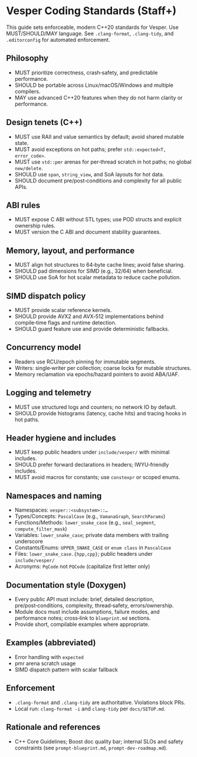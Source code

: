 # Vesper Coding Standards (Staff+)

This guide sets enforceable, modern C++20 standards for Vesper. Use MUST/SHOULD/MAY language. See `.clang-format`, `.clang-tidy`, and `.editorconfig` for automated enforcement.

## Philosophy
- MUST prioritize correctness, crash‑safety, and predictable performance.
- SHOULD be portable across Linux/macOS/Windows and multiple compilers.
- MAY use advanced C++20 features when they do not harm clarity or performance.

## Design tenets (C++)
- MUST use RAII and value semantics by default; avoid shared mutable state.
- MUST avoid exceptions on hot paths; prefer `std::expected<T, error_code>`.
- MUST use `std::pmr` arenas for per‑thread scratch in hot paths; no global `new/delete`.
- SHOULD use `span`, `string_view`, and SoA layouts for hot data.
- SHOULD document pre/post‑conditions and complexity for all public APIs.

## ABI rules
- MUST expose C ABI without STL types; use POD structs and explicit ownership rules.
- MUST version the C ABI and document stability guarantees.

## Memory, layout, and performance
- MUST align hot structures to 64‑byte cache lines; avoid false sharing.
- SHOULD pad dimensions for SIMD (e.g., 32/64) when beneficial.
- SHOULD use SoA for hot scalar metadata to reduce cache pollution.

## SIMD dispatch policy
- MUST provide scalar reference kernels.
- SHOULD provide AVX2 and AVX‑512 implementations behind compile‑time flags and runtime detection.
- SHOULD guard feature use and provide deterministic fallbacks.

## Concurrency model
- Readers use RCU/epoch pinning for immutable segments.
- Writers: single‑writer per collection; coarse locks for mutable structures.
- Memory reclamation via epochs/hazard pointers to avoid ABA/UAF.

## Logging and telemetry
- MUST use structured logs and counters; no network IO by default.
- SHOULD provide histograms (latency, cache hits) and tracing hooks in hot paths.

## Header hygiene and includes
- MUST keep public headers under `include/vesper/` with minimal includes.
- SHOULD prefer forward declarations in headers; IWYU‑friendly includes.
- MUST avoid macros for constants; use `constexpr` or scoped enums.

## Namespaces and naming
- Namespaces: `vesper::<subsystem>::…`
- Types/Concepts: `PascalCase` (e.g., `VamanaGraph`, `SearchParams`)
- Functions/Methods: `lower_snake_case` (e.g., `seal_segment`, `compute_filter_mask`)
- Variables: `lower_snake_case`; private data members with trailing underscore
- Constants/Enums: `UPPER_SNAKE_CASE` or `enum class` in `PascalCase`
- Files: `lower_snake_case.{hpp,cpp}`; public headers under `include/vesper/`
- Acronyms: `PqCode` not `PQCode` (capitalize first letter only)

## Documentation style (Doxygen)
- Every public API must include: brief, detailed description, pre/post‑conditions, complexity, thread‑safety, errors/ownership.
- Module docs must include assumptions, failure modes, and performance notes; cross‑link to `blueprint.md` sections.
- Provide short, compilable examples where appropriate.

## Examples (abbreviated)
- Error handling with `expected`
- pmr arena scratch usage
- SIMD dispatch pattern with scalar fallback

## Enforcement
- `.clang-format` and `.clang-tidy` are authoritative. Violations block PRs.
- Local run: `clang-format -i` and `clang-tidy` per `docs/SETUP.md`.

## Rationale and references
- C++ Core Guidelines; Boost doc quality bar; internal SLOs and safety constraints (see `prompt-blueprint.md`, `prompt-dev-roadmap.md`).


